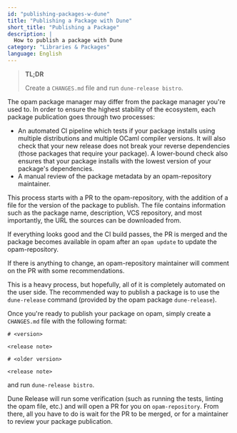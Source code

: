 ```yaml
---
id: "publishing-packages-w-dune"
title: "Publishing a Package with Dune"
short_title: "Publishing a Package"
description: |
  How to publish a package with Dune
category: "Libraries & Packages"
language: English
---
```


> **TL;DR**
> 
> Create a `CHANGES.md` file and run `dune-release bistro`.

The opam package manager may differ from the package manager you're used to. In order to ensure the highest stability of the ecosystem, each package publication goes through two processes:

- An automated CI pipeline which tests if your package installs using multiple distributions and multiple OCaml compiler versions. It will also check that your new release does not break your reverse dependencies (those packages that require your package). A lower-bound check also ensures that your package installs with the lowest version of your package's dependencies.
- A manual review of the package metadata by an opam-repository maintainer.

This process starts with a PR to the opam-repository, with the addition of a file for the version of the package to publish. The file contains information such as the package name, description, VCS repository, and most importantly, the URL the sources can be downloaded from.

If everything looks good and the CI build passes, the PR is merged and the package becomes available in opam after an `opam update` to update the opam-repository.

If there is anything to change, an opam-repository maintainer will comment on the PR with some recommendations.

This is a heavy process, but hopefully, all of it is completely automated on the user side. The recommended way to publish a package is to use the `dune-release` command (provided by the opam package `dune-release`).

Once you're ready to publish your package on opam, simply create a `CHANGES.md` file with the following format:

```
# <version>

<release note>

# <older version>

<release note>
```

and run `dune-release bistro`.

Dune Release will run some verification (such as running the tests, linting the opam file, etc.) and will open a PR for you on `opam-repository`. From there, all you have to do is wait for the PR to be merged, or for a maintainer to review your package publication.
